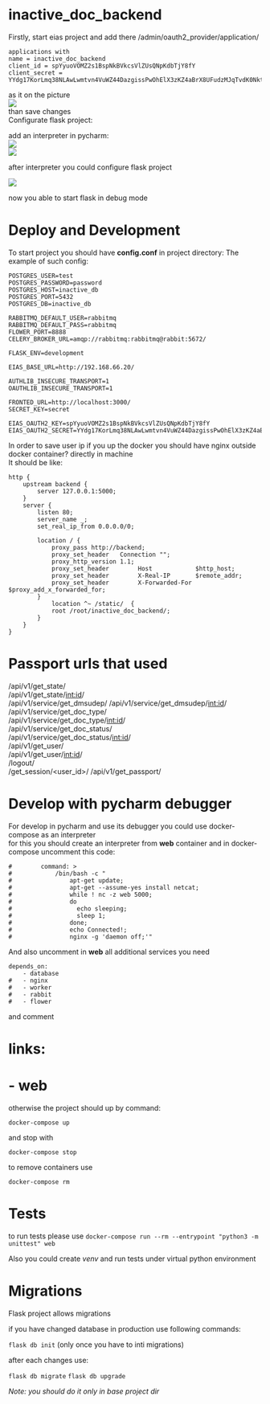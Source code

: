 # inactive_doc_backend

Firstly, start eias project and add there 
/admin/oauth2_provider/application/

```
applications with  
name = inactive_doc_backend  
client_id = spYyuoVOMZ2s1BspNkBVkcsVlZUsQNpKdbTjY8fY  
client_secret = YYdg17KorLmq38NLAwLwmtvn4VuWZ44DazgissPwOhElX3zKZ4aBrX8UFudzMJqTvdK0Nktn2xEFge1SVgWEiwWue0hutgYpMqY4hgua8wRO7v8fnxteq265W7uUctuR  
```

as it on the picture  
![](readme_img/add_appliaction_eias.PNG)  
than save changes  
Configurate flask project:

add an interpreter in pycharm:  
![](readme_img/pycharm_settings.PNG)  
![](readme_img/adding_interpreter_docker.PNG)  

after interpreter you could configure flask project  

![](readme_img/flask_configuration.PNG)  

now you able to start flask in debug mode

# Deploy and Development
To start project you should have **config.conf** in project directory:
The example of such config:
```
POSTGRES_USER=test
POSTGRES_PASSWORD=password
POSTGRES_HOST=inactive_db
POSTGRES_PORT=5432
POSTGRES_DB=inactive_db

RABBITMQ_DEFAULT_USER=rabbitmq
RABBITMQ_DEFAULT_PASS=rabbitmq
FLOWER_PORT=8888
CELERY_BROKER_URL=amqp://rabbitmq:rabbitmq@rabbit:5672/

FLASK_ENV=development

EIAS_BASE_URL=http://192.168.66.20/

AUTHLIB_INSECURE_TRANSPORT=1
OAUTHLIB_INSECURE_TRANSPORT=1

FRONTED_URL=http://localhost:3000/
SECRET_KEY=secret

EIAS_OAUTH2_KEY=spYyuoVOMZ2s1BspNkBVkcsVlZUsQNpKdbTjY8fY
EIAS_OAUTH2_SECRET=YYdg17KorLmq38NLAwLwmtvn4VuWZ44DazgissPwOhElX3zKZ4aBrX8UFudzMJqTvdK0Nktn2xEFge1SVgWEiwWue0hutgYpMqY4hgua8wRO7v8fnxteq265W7uUctuR
```


In order to save user ip if you up the docker you should have nginx outside docker container? directly in machine  
It should be like:
```
http {
    upstream backend {
        server 127.0.0.1:5000;
    }
    server {
        listen 80;
        server_name _;
        set_real_ip_from 0.0.0.0/0;
        
        location / {
            proxy_pass http://backend;
            proxy_set_header   Connection "";
            proxy_http_version 1.1;
            proxy_set_header        Host            $http_host;
            proxy_set_header        X-Real-IP       $remote_addr;
            proxy_set_header        X-Forwarded-For $proxy_add_x_forwarded_for;
        }
            location ^~ /static/  {
            root /root/inactive_doc_backend/;
        }
    }
}
```

# Passport urls that used
  
/api/v1/get_state/  
/api/v1/get_state/<int:id>/  
/api/v1/service/get_dmsudep/ 
/api/v1/service/get_dmsudep/<int:id>/  
/api/v1/service/get_doc_type/  
/api/v1/service/get_doc_type/<int:id>/  
/api/v1/service/get_doc_status/  
/api/v1/service/get_doc_status/<int:id>/  
/api/v1/get_user/  
/api/v1/get_user/<int:id>/  
/logout/  
/get_session/<user_id>/
/api/v1/get_passport/


# Develop with pycharm debugger

For develop in pycharm and use its debugger you could use docker-compose as an interpreter  
for this you should create an interpreter from **web** container and in docker-compose uncomment this code:
```
#        command: >
#            /bin/bash -c "
#                apt-get update;
#                apt-get --assume-yes install netcat;
#                while ! nc -z web 5000;
#                do
#                  echo sleeping;
#                  sleep 1;
#                done;
#                echo Connected!;
#                nginx -g 'daemon off;'"
```

And also uncomment in **web** all additional services you need
```
depends_on:
    - database
#   - nginx
#   - worker
#   - rabbit
#   - flower
```

and comment 
#    links:
#        - web


otherwise the project should up by command:

`docker-compose up`

and stop with

`docker-compose stop`

to remove containers use

`docker-compose rm`


# Tests

to run tests please use
`docker-compose run --rm --entrypoint "python3 -m unittest" web`

Also you could create *venv* and run tests under virtual python environment

# Migrations

Flask project allows migrations

if you have changed database in production use following commands:

`flask db init` (only once you have to inti migrations)

after each changes use:

`flask db migrate`
`flask db upgrade`  

*Note: you should do it only in base project dir*